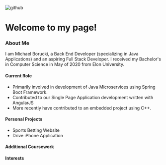 ![github](https://img.shields.io/badge/GitHub-000000?style=for-the-badge&logo=GitHub&logoColor=ehite)
# Welcome to my page!

### About Me

I am Michael Borucki, a Back End Developer (specializing in Java Applications) and an aspiring Full Stack Developer. I received my Bachelor's in Computer Science in May of 2020 from Elon University.

#### Current Role

* Primarily involved in development of Java Microservices using Spring Boot Framework.
* Contributed to our Single Page Application development written with AngularJS
* More recently have contributed to an embedded project using C++.

#### Personal Projects
* Sports Betting Website
* Drive iPhone Application


#### Additional Coursework

#### Interests
